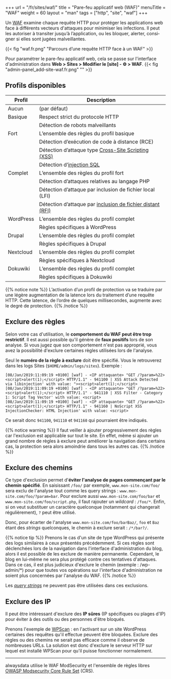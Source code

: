 +++
url = "/fr/sites/waf/"
title = "Pare-feu applicatif web (WAF)"
menuTitle = "WAF"
weight = 60
layout = "man"
tags = ["http", "site", "waf"]
+++

Un [WAF](https://fr.wikipedia.org/wiki/Web_application_firewall) exa­mine chaque requête HTTP pour protéger les applications web face à différents vecteurs d'attaques pour minimiser les infections. Il peut les auto­ri­ser à tran­si­ter jus­qu’à l’ap­pli­ca­tion, ou les blo­quer, aler­ter, consi­gner si elles sont jugées mal­veillantes.

{{< fig "waf.fr.png" "Parcours d’une requête HTTP face à un WAF" >}}

Pour paramétrer le pare-feu applicatif web, cela se passe sur l'interface d'administration dans **Web > Sites > Modifier le [site] - ⚙️ > WAF**.
{{< fig "admin-panel_add-site-waf.fr.png" "" >}}

## Profils disponibles

|Profil|Description|
|---|---|
|Aucun|(par défaut)|
|Basique|Respect strict du pro­to­cole HTTP|
||Détection de robots mal­veillants|
|Fort|L’ensemble des règles du pro­fil basique|
||Détection d’exécution de code à dis­tance (RCE)|
||Détection d’attaque type [Cross-Site Scripting (XSS)](https://fr.wikipedia.org/wiki/Cross-site_scripting)|
||Détection d’[injec­tion SQL](https://fr.wikipedia.org/wiki/Injection_SQL)|
| Complet|L’ensemble des règles du pro­fil fort|
||Détection d’attaques rela­tives au lan­gage PHP|
||Détection d’attaque par inclu­sion de fichier local (LFI)|
||Détection d’attaque par [inclu­sion de fichier dis­tant (RFI)](https://fr.wikipedia.org/wiki/Remote_File_Inclusion)|
|WordPress|L’ensemble des règles du pro­fil com­plet|
||Règles spé­ci­fiques à WordPress|
|Drupal|L’ensemble des règles du pro­fil com­plet|
||Règles spé­ci­fiques à Drupal|
|Nextcloud|L’ensemble des règles du pro­fil com­plet|
||Règles spé­ci­fiques à Nextcloud|
|Dokuwiki|L’ensemble des règles du pro­fil com­plet|
||Règles spé­ci­fiques à Dokuwiki|

{{% notice note %}}
L’ac­ti­va­tion d’un pro­fil de pro­tec­tion va se tra­duire par une légère aug­men­ta­tion de la latence lors du trai­te­ment d’une requête HTTP. Cette latence, de l’ordre de quelques mil­li­se­condes, aug­mente avec le degré de pro­tec­tion.
{{% /notice %}}

## Exclure des règles

Selon votre cas d'utilisation, le **comportement du WAF peut être trop restrictif**. Il est aussi possible qu'il génère de **faux positifs** lors de son analyse. Si vous jugez que son comportement n'est pas approprié, vous avez la possibilité d'exclure certaines règles utilisées lors de l'analyse.

Seul le **numéro de la règle à exclure** doit être spécifié. Vous le retrouverez dans les logs Sites (`$HOME/admin/logs/sites`). Exemple :

```
[08/Jan/2019:11:09:19 +0100] [waf] - <IP attaquante> "GET /?param=%22><script>alert(1);</script> HTTP/1.1" - 941100 | XSS Attack Detected via libinjection' with value: "><script>alert(1);</script>
[08/Jan/2019:11:09:19 +0100] [waf] - <IP attaquante> "GET /?param=%22><script>alert(1);</script> HTTP/1.1" - 941110 | XSS Filter - Category 1: Script Tag Vector' with value: <script>
[08/Jan/2019:11:09:19 +0100] [waf] - <IP attaquante> "GET /?param=%22><script>alert(1);</script> HTTP/1.1" - 941160 | NoScript XSS InjectionChecker: HTML Injection' with value: <script>
```

Ce serait donc `941100`, `941110` et `941160` qui pourraient être indiqués.

{{% notice warning %}}
Il faut veiller à ajouter progressivement des règles car l'exclusion est applicable sur tout le site. En effet, même si ajouter un grand nombre de règles à exclure peut améliorer la navigation dans certains cas, la protection sera alors amoindrie dans tous les autres cas.
{{% /notice %}}

## Exclure des chemins

Ce type d'exclusion permet d'**éviter l'analyse de pages commençant par le chemin spécifié**. En saisissant `/foo/` par exemple, `www.mon-site.com/foo/` sera exclu de l'analyse tout comme les query strings : `www.mon-site.com/foo/?param=bar`. Pour exclure aussi `www.mon-site.com/foo/bar` et `www.mon-site.com/foo/script.php`, il faut rajouter un _wildcard_ : `/foo/*`. Enfin, si on veut substituer un caractère quelconque (notamment qui changerait régulièrement), `?` peut être utilisé.

Donc, pour écarter de l'analyse `www.mon-site.com/foo/barBaz/`, `foo` et `Baz` étant des _strings_ quelconques, le chemin à exclure serait : `/*/bar?/`.

{{% notice tip %}}
Prenons le cas d'un site de type WordPress qui présente des logs similaires à ceux présentés précédemment. Si ces règles sont déclenchées lors de la navigation dans l'interface d'administration du blog, alors il est possible de les exclure de manière permanente.
Cependant, le blog en lui-même ne sera plus protégé contre ces tentatives d'attaques. Dans ce cas, il est plus judicieux d'exclure le chemin (exemple : /wp-admin/*) pour que toutes vos opérations sur l'interface d'administration ne soient plus concernées par l'analyse du WAF.
{{% /notice %}}

Les *[query strings](https://en.wikipedia.org/wiki/Query_string)* ne peuvent pas être utilisées dans ces exclusions.

## Exclure des IP

Il peut être intéressant d'exclure des **IP sûres** (IP spécifiques ou plages d'IP) pour éviter à des outils ou des personnes d'être bloqués.

Prenons l'exemple de [WPScan](https://wpscan.org/) : en l'activant sur un site WordPress certaines des requêtes qu'il effectue peuvent être bloquées. Exclure des règles ou des chemins ne serait pas efficace comme il observe de nombreuses URLs. La solution est donc d'exclure le serveur HTTP sur lequel est installé WPScan pour qu'il puisse fonctionner normalement.

---
alwaysdata utilise le WAF ModSecurity et l'ensemble de règles libres [OWASP Modsecurity Core Rule Set](https://coreruleset.org/) (CRS).
